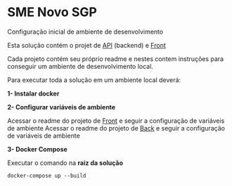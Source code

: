# SME Novo SGP

Configuração inicial de ambiente de desenvolvimento

Esta solução contém o projet de [API](https://github.com/prefeiturasp/SME-NovoSGP/tree/master/src/SME.SGP.Api "API") (backend) e [Front](https://github.com/prefeiturasp/SME-NovoSGP/tree/master/src/SME.SGP.WebClient "Front")

Cada projeto contém seu próprio readme e nestes contem instruções para conseguir um ambiente de desenvolvimento local.

Para executar toda a solução em um ambiente local deverá:

**1- Instalar docker**

**2- Configurar variáveis de ambiente**

Acessar o readme do projeto de [Front](https://github.com/prefeiturasp/SME-NovoSGP/tree/master/src/SME.SGP.WebClient "Front") e seguir a configuração de variáveis de ambiente
Acessar o readme do projeto de [Back](https://github.com/prefeiturasp/SME-NovoSGP/tree/master/src/SME.SGP.Api "Back") e seguir a configuração de variáveis de ambiente

**3- Docker Compose**

Executar o comando na **raiz da solução**

`docker-compose up --build`

